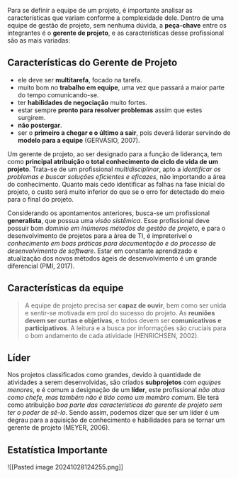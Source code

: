 Para se definir a equipe de um projeto, é importante analisar as características que variam conforme a complexidade dele. Dentro de uma equipe de gestão de projeto, sem nenhuma dúvida, a **peça-chave** entre os integrantes é o **gerente de projeto**, e as características desse profissional são as mais variadas: 

## Características do Gerente de Projeto
- ele deve ser **multitarefa**, focado na tarefa.
- muito bom no **trabalho em equipe**, uma vez que passará a maior parte do tempo comunicando-se.
- ter **habilidades de negociação** muito fortes.
- estar sempre **pronto para resolver problemas** assim que estes surgirem.
- **não postergar**.
- ser o **primeiro a chegar e o último a sair**, pois deverá liderar servindo de **modelo para a equipe** (GERVÁSIO, 2007).

Um gerente de projeto, ao ser designado para a função de liderança, tem como **principal atribuição o total conhecimento do ciclo de vida de um projeto**. Trata-se de um profissional *multidisciplinar*, apto a *identificar os problemas e buscar soluções eficientes e eficazes*, não importando a área do conhecimento. Quanto mais cedo identificar as falhas na fase inicial do projeto, o custo será muito inferior do que se o erro for detectado do meio para o final do projeto.

Considerando os apontamentos anteriores, busca-se um profissional **generalista**, que possua uma *visão sistêmica*. Esse profissional deve possuir bom *domínio em inúmeros métodos de gestão de projeto*, e para o desenvolvimento de projetos para a área de TI, é impreterível o *conhecimento em boas práticas para documentação e do processo de desenvolvimento de software*. Estar em constante aprendizado e atualização dos novos métodos ágeis de desenvolvimento é um grande diferencial (PMI, 2017).

## Características da equipe
> A equipe de projeto precisa ser **capaz de ouvir**, bem como ser unida e sentir-se motivada em prol do sucesso do projeto. As **reuniões devem ser curtas e objetivas**, e todos devem ser **comunicativos e participativos**. A leitura e a busca por informações são cruciais para o bom andamento de cada atividade (HENRICHSEN, 2002).

## Líder
Nos projetos classificados como grandes, devido à quantidade de atividades a serem desenvolvidas, são criados **subprojetos** com *equipes menores*, e é comum a designação de um **líder**, este profissional *não atua como chefe, mas também não é tido como um membro comum*. Ele terá como atribuição *boa parte das características do gerente de projeto sem ter o poder de sê-lo*. 
Sendo assim, podemos dizer que ser um líder é um degrau para a aquisição de conhecimento e habilidades para se tornar um gerente de projeto (MEYER, 2006).

## Estatística Importante
![[Pasted image 20241028124255.png]]